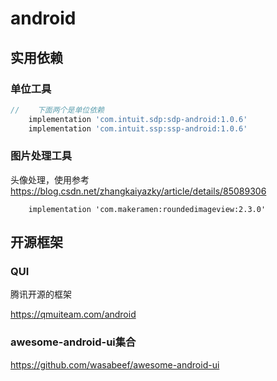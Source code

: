android
===

## 实用依赖

### 单位工具

```gradle
//    下面两个是单位依赖
    implementation 'com.intuit.sdp:sdp-android:1.0.6'
    implementation 'com.intuit.ssp:ssp-android:1.0.6'
```

### 图片处理工具

头像处理，使用参考 https://blog.csdn.net/zhangkaiyazky/article/details/85089306
```
    implementation 'com.makeramen:roundedimageview:2.3.0'
```

## 开源框架

### QUI

腾讯开源的框架

https://qmuiteam.com/android

### awesome-android-ui集合

https://github.com/wasabeef/awesome-android-ui
